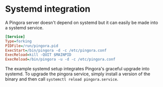# Systemd integration

A Pingora server doesn't depend on systemd but it can easily be made into a systemd service.

```ini
[Service]
Type=forking
PIDFile=/run/pingora.pid
ExecStart=/bin/pingora -d -c /etc/pingora.conf
ExecReload=kill -QUIT $MAINPID
ExecReload=/bin/pingora -u -d -c /etc/pingora.conf
```

The example systemd setup integrates Pingora's graceful upgrade into systemd. To upgrade the pingora service, simply install a version of the binary and then call `systemctl reload pingora.service`.
